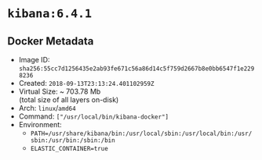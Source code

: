 # `kibana:6.4.1`

## Docker Metadata

- Image ID: `sha256:55cc7d1256435e2ab93fe671c56a86d14c5f759d2667b8e0bb6547f1e2298236`
- Created: `2018-09-13T23:13:24.401102959Z`
- Virtual Size: ~ 703.78 Mb  
  (total size of all layers on-disk)
- Arch: `linux`/`amd64`
- Command: `["/usr/local/bin/kibana-docker"]`
- Environment:
  - `PATH=/usr/share/kibana/bin:/usr/local/sbin:/usr/local/bin:/usr/sbin:/usr/bin:/sbin:/bin`
  - `ELASTIC_CONTAINER=true`
